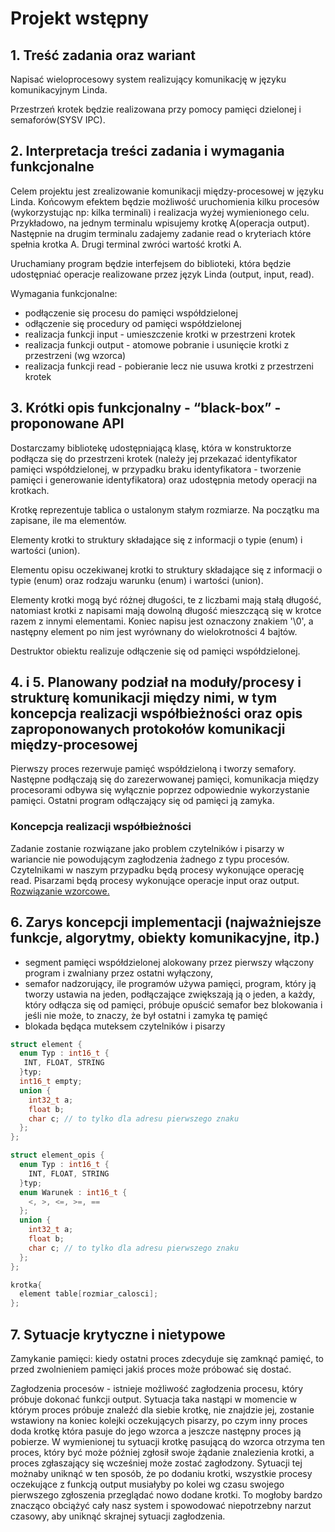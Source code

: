 # Projekt wstępny

## 1. Treść zadania oraz wariant

Napisać wieloprocesowy system realizujący komunikację w języku komunikacyjnym Linda.

Przestrzeń krotek będzie realizowana przy pomocy pamięci dzielonej i semaforów(SYSV IPC).

## 2. Interpretacja treści zadania i wymagania funkcjonalne

Celem projektu jest zrealizowanie komunikacji między-procesowej w języku Linda. Końcowym efektem będzie możliwość uruchomienia kilku procesów (wykorzystując np: kilka terminali) i realizacja wyżej wymienionego celu. Przykładowo, na jednym terminalu wpisujemy krotkę A(operacja output). Następnie na drugim terminalu zadajemy zadanie read o kryteriach które spełnia krotka A. Drugi terminal zwróci wartość krotki A.

Uruchamiany program będzie interfejsem do biblioteki, która będzie udostępniać operacje realizowane przez język Linda (output, input, read).

Wymagania funkcjonalne:

- podłączenie się procesu do pamięci współdzielonej
- odłączenie się procedury od pamięci współdzielonej
- realizacja funkcji input - umieszczenie krotki w przestrzeni krotek
- realizacja funkcji output - atomowe pobranie i usunięcie krotki z przestrzeni (wg wzorca)
- realizacja funkcji read - pobieranie lecz nie usuwa krotki z przestrzeni krotek

## 3. Krótki opis funkcjonalny - “black-box” - proponowane API

Dostarczamy bibliotekę udostępniającą klasę, która w konstruktorze podłącza się do przestrzeni krotek (należy jej przekazać identyfikator pamięci współdzielonej, w przypadku braku identyfikatora - tworzenie pamięci i generowanie identyfikatora) oraz udostępnia metody operacji na krotkach.

Krotkę reprezentuje tablica o ustalonym stałym rozmiarze. Na początku ma zapisane, ile ma elementów.

Elementy krotki to struktury składające się z informacji o typie (enum) i wartości (union).

Elementu opisu oczekiwanej krotki to struktury składające się z informacji o typie (enum) oraz rodzaju warunku (enum) i wartości (union).

Elementy krotki mogą być różnej długości, te z liczbami mają stałą długość, natomiast krotki z napisami mają dowolną długość mieszczącą się w krotce razem z innymi elementami. Koniec napisu jest oznaczony znakiem '\0', a następny element po nim jest wyrównany do wielokrotności 4 bajtów.

Destruktor obiektu realizuje odłączenie się od pamięci współdzielonej.

## 4. i 5. Planowany podział na moduły/procesy i strukturę komunikacji między nimi, w tym koncepcja realizacji współbieżności oraz opis zaproponowanych protokołów komunikacji między-procesowej

Pierwszy proces rezerwuje pamięć współdzieloną i tworzy semafory. Następne podłączają się do zarezerwowanej pamięci, komunikacja między procesorami odbywa się wyłącznie poprzez odpowiednie wykorzystanie pamięci. Ostatni program odłączający się od pamięci ją zamyka.

### Koncepcja realizacji współbieżności

Zadanie zostanie rozwiązane jako problem czytelników i pisarzy w wariancie nie powodującym zagłodzenia żadnego z typu procesów. Czytelnikami w naszym przypadku będą procesy wykonujące operację read. Pisarzami będą procesy wykonujące operacje input oraz output. [Rozwiązanie wzorcowe.](https://en.wikipedia.org/wiki/Readers%E2%80%93writers_problem#Third_readers-writers_problem)

## 6. Zarys koncepcji implementacji (najważniejsze funkcje, algorytmy, obiekty komunikacyjne, itp.)

* segment pamięci współdzielonej alokowany przez pierwszy włączony program i zwalniany przez ostatni wyłączony,
* semafor nadzorujący, ile programów używa pamięci, program, który ją tworzy ustawia na jeden, podłączające zwiększają ją o jeden, a każdy, który odłącza się od pamięci, próbuje opuścić semafor bez blokowania i jeśli nie może, to znaczy, że był ostatni i zamyka tę pamięć
* blokada będąca muteksem czytelników i pisarzy

```C++
struct element {
  enum Typ : int16_t {
   INT, FLOAT, STRING
  }typ;
  int16_t empty;
  union {
    int32_t a;
    float b;
    char c; // to tylko dla adresu pierwszego znaku
  };
};

struct element_opis {
  enum Typ : int16_t {
    INT, FLOAT, STRING
  }typ;
  enum Warunek : int16_t {
    <, >, <=, >=, ==
  };
  union {
    int32_t a;
    float b;
    char c; // to tylko dla adresu pierwszego znaku
  };
};

krotka{
  element table[rozmiar_calosci];
};
```

## 7. Sytuacje krytyczne i nietypowe

Zamykanie pamięci: kiedy ostatni proces zdecyduje się zamknąć pamięć, to przed zwolnieniem pamięci jakiś proces może próbować się dostać.

Zagłodzenia procesów - istnieje możliwość zagłodzenia procesu, który próbuje dokonać funkcji output. Sytuacja taka nastąpi w momencie w którym proces próbuje znaleźć dla siebie krotkę, nie znajdzie jej, zostanie wstawiony na koniec kolejki oczekujących pisarzy, po czym inny proces doda krotkę która pasuje do jego wzorca a jeszcze następny proces ją pobierze. W wymienionej tu sytuacji krotkę pasującą do wzorca otrzyma ten proces, który być może później zgłosił swoje żądanie znalezienia krotki, a proces zgłaszający się wcześniej może zostać zagłodzony. Sytuacji tej możnaby uniknąć w ten sposób, że po dodaniu krotki, wszystkie procesy oczekujące z funkcją output musiałyby po kolei wg czasu swojego pierwszego zgłoszenia przeglądać nowo dodane krotki. To mogłoby bardzo znacząco obciążyć cały nasz system i spowodować niepotrzebny narzut czasowy, aby uniknąć skrajnej sytuacji zagłodzenia.
